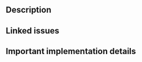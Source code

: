 ## Description

<!-- Please describe the motivation & changes introduced by this PR -->

## Linked issues

<!-- Please use "Resolves #<issue_no> syntax in case this PR should be linked to an issue -->

## Important implementation details

<!-- if any, optional section -->
